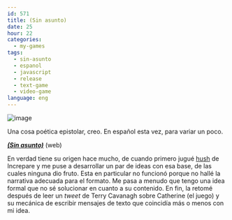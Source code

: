 ```yaml
---
id: 571
title: (Sin asunto)
date: 25
hour: 22
categories:
  - my-games
tags:
  - sin-asunto
  - espanol
  - javascript
  - release
  - text-game
  - video-game
language: eng
---
```


![image](/files/2012/03-sin-asunto/sinasuntoscreenshot.png "(Sin asunto) screenshot")

Una cosa poética epistolar, creo. En español esta vez, para variar un poco.

[_**(Sin asunto)**_](//www.agj.cl/files/games/sinasunto/) (web)

En verdad tiene su origen hace mucho, de cuando primero jugué [hush](http://www.increpare.com/2010/05/hush/) de Increpare y me puse a desarrollar un par de ideas con esa base, de las cuales ninguna dio fruto. Esta en particular no funcionó porque no hallé la narrativa adecuada para el formato. Me pasa a menudo que tengo una idea formal que no sé solucionar en cuanto a su contenido. En fin, la retomé después de leer un _tweet_ de Terry Cavanagh sobre Catherine (el juego) y su mecánica de escribir mensajes de texto que coincidía más o menos con mi idea.
